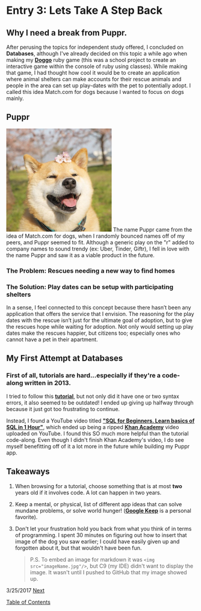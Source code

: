 # Entry 3: Lets Take A Step Back

## Why I need a break from Puppr.

After perusing the topics for independent study offered, I concluded on **Databases**, although I've already decided on this topic a while ago when making my **[Doggo](https://github.com/josuemoran/doggo)** ruby game (this was a school project to create an interactive game within the console of ruby using classes). While making that game, I had thought how cool it would be to create an application where animal shelters can make accounts for their rescue animals and people in the area can set up play-dates with the pet to potentially adopt. I called this idea Match.com for dogs because I wanted to focus on dogs mainly.


## Puppr

<img src="../images/doggo2.jpg"/>
The name Puppr came from the idea of Match.com for dogs, when I randomly bounced names off of my peers, and Puppr seemed to fit. Although a generic play on the "r" added to company names to sound trendy (ex: Uber, Tinder, Giftr), I fell in love with the name Puppr and saw it as a viable product in the future.

### The Problem: Rescues needing a new way to find homes

### The Solution: Play dates can be setup with participating shelters

In a sense, I feel connected to this concept because there hasn’t been any application that offers the service that I envision. The reasoning for the play dates with the rescue isn’t just for the ultimate goal of adoption, but to give the rescues hope while waiting for adoption. Not only would setting up play dates make the rescues happier, but citizens too; especially ones who cannot have a pet in their apartment.  


## My First Attempt at Databases

### First of all, tutorials are hard...especially if they're a code-along written in 2013.

I tried to follow this **[tutorial](http://mherman.org/blog/2013/06/08/designing-with-class-sinatra-plus-postgresql-plus-heroku/#.WNcu9Tvys2w)**, but not only did it have one or two syntax errors, it also seemed to be outdated! I ended up giving up halfway through because it just got too frustrating to continue. 

Instead, I found a YouTube video titled **["SQL for Beginners. Learn basics of SQL in 1 Hour"](https://www.youtube.com/watch?v=7Vtl2WggqOg)**, which ended up being a ripped **[Khan Academy](https://www.khanacademy.org/computing/computer-programming/sql)** video uploaded on YouTube. I found this SO much more helpful than the tutorial code-along. Even though I didn't finish Khan Academy's video, I do see myself benefitting off of it a lot more in the future while building my Puppr app.

## Takeaways

1. When browsing for a tutorial, choose something that is at most **two** years old if it involves code. A lot can happen in two years.

2. Keep a mental, or physical, list of different app ideas that can solve mundane problems, or solve world hunger! (**[Google Keep](https://www.google.com/keep/)** is a personal favorite).

3. Don't let your frustration hold you back from what you think of in terms of programming. I spent 30 minutes on figuring out how to insert that image of the dog you saw earlier; I could have easily given up and forgotten about it, but that wouldn't have been fun. 
    > P.S. To embed an image for markdown it was `<img src="imageName.jpg"/>`, but C9 (my IDE) didn't want to display the image. It wasn't until I pushed to GitHub that my image showed up.   

3/25/2017
[Next](entry04-arVsSql.md)

[Table of Contents](../README.md)
